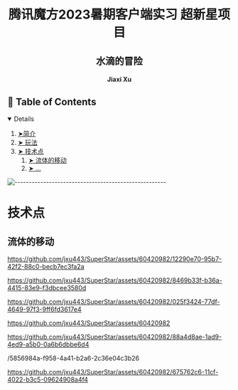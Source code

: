 <h1 align="center"> 腾讯魔方2023暑期客户端实习 超新星项目</h1>
  <h2 align="center"> 水滴的冒险 </h3>
  <h4 align="center"> Jiaxi Xu </h5>
  
  
  <!-- TABLE OF CONTENTS -->
  <h2 id="table-of-contents"> 📖 Table of Contents</h2>
  
  <details open="open">
    <ol>
      <li><a href="#overview"> ➤简介</a></li>
      <li><a href="#feature"> ➤ 玩法 </a>
      <li><a href="#feature"> ➤ 技术点 </a>
         <ol>
            <li><a href="#move"> ➤ 流体的移动</a></li>
            <li><a href="#event"> ➤ ... </a></li>

  </details>
  
  ![-----------------------------------------------------](https://raw.githubusercontent.com/andreasbm/readme/master/assets/lines/rainbow.png)
  
  # 技术点 <a id="feature"></a>
  
  ## 流体的移动 <a id="move"></a>

https://github.com/jxu443/SuperStar/assets/60420982/12290e70-95b7-42f2-88c0-becb7ec3fa2a

https://github.com/jxu443/SuperStar/assets/60420982/8469b33f-b36a-4415-83e9-f3dbcee3580d

https://github.com/jxu443/SuperStar/assets/60420982/025f3424-77df-4649-97f3-9ff6fd3617e4

https://github.com/jxu443/SuperStar/assets/60420982

https://github.com/jxu443/SuperStar/assets/60420982/88a4d8ae-1ad9-4ed9-a5b0-0a6b6dbbe6d4

/5856984a-f958-4a41-b2a6-2c36e04c3b26



https://github.com/jxu443/SuperStar/assets/60420982/675762c6-11cf-4022-b3c5-09624908a4f4

